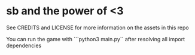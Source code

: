 # sb and the power of <3

See CREDITS and LICENSE for more information on the assets in this repo

You can run the game with ```python3 main.py`` after resolving all import dependencies
